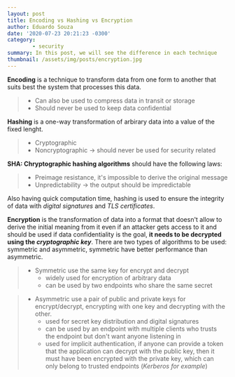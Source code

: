 ```yaml
---
layout: post
title: Encoding vs Hashing vs Encryption
author: Eduardo Souza
date: '2020-07-23 20:21:23 -0300'
category:
        - security
summary: In this post, we will see the difference in each technique
thumbnail: /assets/img/posts/encryption.jpg
---
```


**Encoding** is a technique to transform data from one form to another that suits best the system that processes this data.
>  * Can also be used to compress data in transit or storage
>  * Should never be used to keep data confidential

**Hashing** is a one-way transformation of arbirary data into a value of the fixed lenght.
>  * Cryptographic
>  * Noncryptographic -> should never be used for security related

**SHA: Chryptographic hashing algorithms** should have the following laws:
 
>  * Preimage resistance, it's impossible to derive the original message
>  * Unpredictability -> the output should be impredictable

Also having quick computation time, hashing is used to ensure the integrity of data with _digital signatures_ and _TLS certificates_.

**Encryption** is the transformation of data into a format that doesn't allow to derive the initial meaning from it even if an attacker gets access to it and should be used if data confidentiality is the goal, **it needs to be decrypted using the _cryptographic key_**.
There are two types of algorithms to be used: symmetric and asymmetric, symmetric have better performance than asymmetric.
> * Symmetric use the same key for encrypt and decrypt
>   * widely used for encryption of arbitrary data
>   * can be used by two endpoints who share the same secret

> * Asymmetric use a pair of public and private keys for encrypt/decrypt, encrypting with one key and decrypting with the other. 
>   * used for secret key distribution and digital signatures
>   * can be used by an endpoint with multiple clients who trusts the endpoint but don't want anyone listening in
>   * used for implicit authentication, if anyone can provide a token that the application can decrypt with the public key, then it must have been encrypted with the private key, which can only belong to trusted endpoints (_Kerberos for example_)